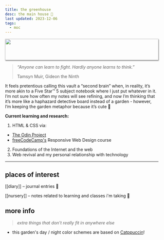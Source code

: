 ```yaml
---
title: the greenhouse
desc: the main house 🌻
last updated: 2023-12-06
tags:
  - moc
---
```

<img style="height: 70px; width: 100%; object-fit: cover; box-shadow: 1px 2px 3px rgba(0,0,0,.5);" src="https://media.discordapp.net/attachments/587845669562220592/1000695070875463730/Tumblr_l_118815257339206.gif">

> *“Anyone can learn to fight. Hardly anyone learns to think.”*
>
> Tamsyn Muir, Gideon the Ninth

It feels pretentious calling this vault a “second  brain” when, in reality, it’s more akin to a Five Star™ 5 subject notebook where I just put whatever in it. I’m not sure how often my notes will see refining, and now I’m thinking that it’s more like a haphazard detective board instead of a garden - however, I’m keeping the garden metaphor because it’s cute 💖

**Current learning and research:**
1. HTML & CSS via:
- [The Odin Project](https://www.theodinproject.com/dashboard)
- [freeCodeCamp's](https://www.freecodecamp.org/learn/2022/responsive-web-design/) Responsive Web Design course
2. Foundations of the Internet and the web
3. Web revival and my personal relationship with technology

---

## places of interest

[[diary]] – journal entries 💌

[[nursery]] – notes related to learning and classes i'm taking 🌱

## more info
> *extra things that don't really fit in anywhere else*

- this garden's day / night color schemes are based on [Catppuccin](https://github.com/catppuccin/catppuccin)!